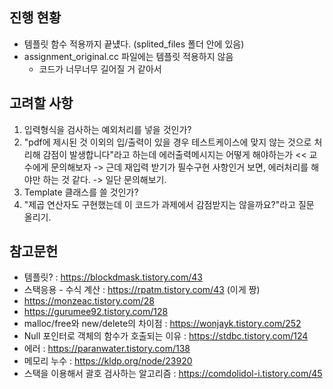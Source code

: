 ## 진행 현황
* 템플릿 함수 적용까지 끝넀다. (splited_files 폴더 안에 있음)
* assignment_original.cc 파일에는 템플릿 적용하지 않음
    - 코드가 너무너무 길어질 거 같아서

## 고려할 사항

1. 입력형식을 검사하는 예외처리를 넣을 것인가?
2. "pdf에 제시된 것 이외의 입/출력이 있을 경우 테스트케이스에 맞지 않는 것으로 처리해 감점이 발생합니다"라고 하는데 에러출력메시지는 어떻게 해야하는가 << 교수에게 문의해보자
    -> 근데 재입력 받기가 필수구현 사항인거 보면, 에러처리를 해야만 하는 것 같다.
    -> 일단 문의해보기.
3. Template 클래스를 쓸 것인가?
4. "제곱 연산자도 구현했는데 이 코드가 과제에서 감점받지는 않을까요?"라고 질문 올리기.

## 참고문헌

 * 템플릿? : https://blockdmask.tistory.com/43
 * 스택응용 - 수식 계산 : https://rpatm.tistory.com/43  (이게 짱)
 * https://monzeac.tistory.com/28
 * https://gurumee92.tistory.com/128
 * malloc/free와 new/delete의 차이점 : https://wonjayk.tistory.com/252
 * Null 포인터로 객체의 함수가 호출되는 이유 : https://stdbc.tistory.com/124
 * 에러 : https://paranwater.tistory.com/138
 * 메모리 누수 : https://kldp.org/node/23920
 * 스택을 이용해서 괄호 검사하는 알고리즘 : https://comdolidol-i.tistory.com/45
